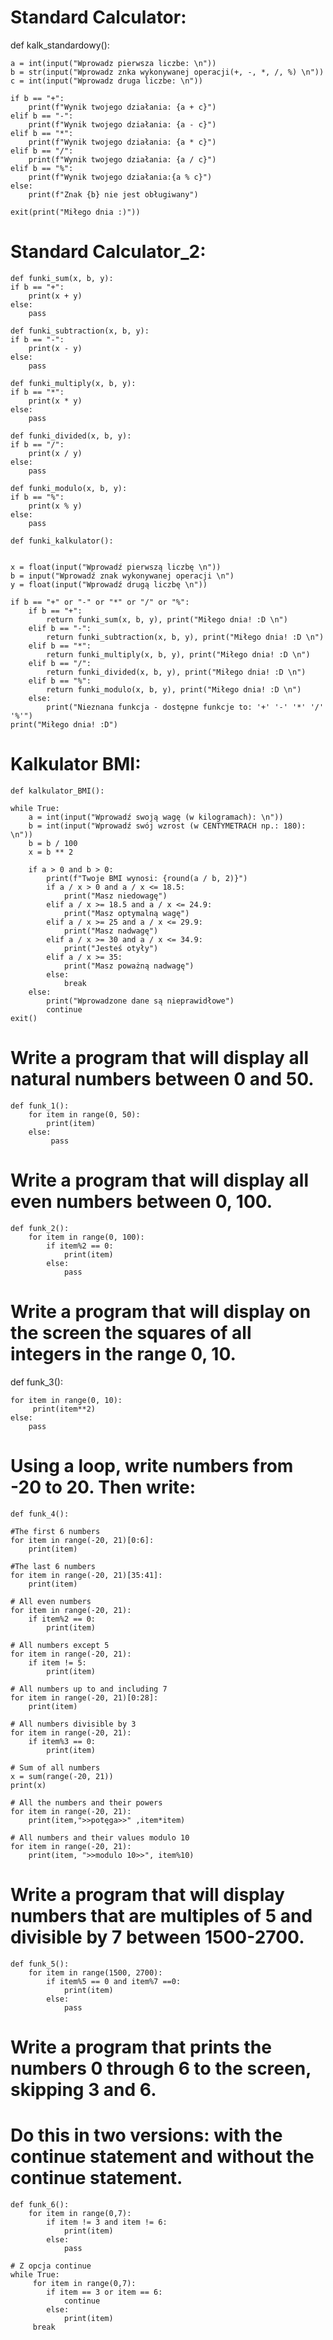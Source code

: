 # Standard Calculator:

def kalk_standardowy():

    a = int(input("Wprowadz pierwsza liczbe: \n"))
    b = str(input("Wprowadz znka wykonywanej operacji(+, -, *, /, %) \n"))
    c = int(input("Wprowadz druga liczbe: \n"))

    if b == "+":
        print(f"Wynik twojego działania: {a + c}")
    elif b == "-":
        print(f"Wynik twojego działania: {a - c}")
    elif b == "*":
        print(f"Wynik twojego działania: {a * c}")
    elif b == "/":
        print(f"Wynik twojego działania: {a / c}")
    elif b == "%":
        print(f"Wynik twojego działania:{a % c}")
    else:
        print(f"Znak {b} nie jest obługiwany")

    exit(print("Miłego dnia :)"))
    
# Standard Calculator_2:

    def funki_sum(x, b, y):
    if b == "+":
        print(x + y)
    else:
        pass

    def funki_subtraction(x, b, y):
    if b == "-":
        print(x - y)
    else:
        pass

    def funki_multiply(x, b, y):
    if b == "*":
        print(x * y)
    else:
        pass

    def funki_divided(x, b, y):
    if b == "/":
        print(x / y)
    else:
        pass

    def funki_modulo(x, b, y):
    if b == "%":
        print(x % y)
    else:
        pass

    def funki_kalkulator():


    x = float(input("Wprowadź pierwszą liczbę \n"))
    b = input("Wprowadź znak wykonywanej operacji \n")
    y = float(input("Wprowadź drugą liczbę \n"))

    if b == "+" or "-" or "*" or "/" or "%":
        if b == "+":
            return funki_sum(x, b, y), print("Miłego dnia! :D \n")
        elif b == "-":
            return funki_subtraction(x, b, y), print("Miłego dnia! :D \n")
        elif b == "*":
            return funki_multiply(x, b, y), print("Miłego dnia! :D \n")
        elif b == "/":
            return funki_divided(x, b, y), print("Miłego dnia! :D \n")
        elif b == "%":
            return funki_modulo(x, b, y), print("Miłego dnia! :D \n")
        else:
            print("Nieznana funkcja - dostępne funkcje to: '+' '-' '*' '/' '%'")
    print("Miłego dnia! :D")

    

# Kalkulator BMI:
    
    def kalkulator_BMI():

    while True:
        a = int(input("Wprowadź swoją wagę (w kilogramach): \n"))
        b = int(input("Wprowadź swój wzrost (w CENTYMETRACH np.: 180): \n"))
        b = b / 100
        x = b ** 2

        if a > 0 and b > 0:
            print(f"Twoje BMI wynosi: {round(a / b, 2)}")
            if a / x > 0 and a / x <= 18.5:
                print("Masz niedowagę")
            elif a / x >= 18.5 and a / x <= 24.9:
                print("Masz optymalną wagę")
            elif a / x >= 25 and a / x <= 29.9:
                print("Masz nadwagę")
            elif a / x >= 30 and a / x <= 34.9:
                print("Jesteś otyły")
            elif a / x >= 35:
                print("Masz poważną nadwagę")
            else:
                break
        else:
            print("Wprowadzone dane są nieprawidłowe")
            continue
    exit()



# Write a program that will display all natural numbers between 0 and 50.

    def funk_1():
        for item in range(0, 50):
            print(item)
        else:
             pass

# Write a program that will display all even numbers between 0, 100.

    def funk_2():
        for item in range(0, 100):
            if item%2 == 0:
                print(item)
            else:
                pass
# Write a program that will display on the screen the squares of all integers in the range 0, 10.
def funk_3():

    for item in range(0, 10):
         print(item**2)
    else:
        pass

# Using a loop, write numbers from -20 to 20. Then write:

    def funk_4():

    #The first 6 numbers
    for item in range(-20, 21)[0:6]:
        print(item)

    #The last 6 numbers
    for item in range(-20, 21)[35:41]:
        print(item)

    # All even numbers
    for item in range(-20, 21):
        if item%2 == 0:
            print(item)

    # All numbers except 5
    for item in range(-20, 21):
        if item != 5:
            print(item)

    # All numbers up to and including 7
    for item in range(-20, 21)[0:28]:
        print(item)

    # All numbers divisible by 3
    for item in range(-20, 21):
        if item%3 == 0:
            print(item)
            
    # Sum of all numbers
    x = sum(range(-20, 21))
    print(x)

    # All the numbers and their powers
    for item in range(-20, 21):
        print(item,">>potęga>>" ,item*item)

    # All numbers and their values modulo 10
    for item in range(-20, 21):
        print(item, ">>modulo 10>>", item%10)


# Write a program that will display numbers that are multiples of 5 and divisible by 7 between 1500-2700.

    def funk_5():
        for item in range(1500, 2700):
            if item%5 == 0 and item%7 ==0:
                print(item)
            else:
                pass

# Write a program that prints the numbers 0 through 6 to the screen, skipping 3 and 6.
# Do this in two versions: with the continue statement and without the continue statement.

    def funk_6():
        for item in range(0,7):
            if item != 3 and item != 6:
                print(item)
            else:
                pass

    # Z opcja continue
    while True:
         for item in range(0,7):
            if item == 3 or item == 6:
                continue
            else:
                print(item)
         break
